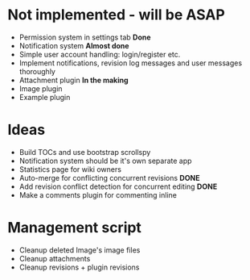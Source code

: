 Not implemented - will be ASAP
==============================

 * Permission system in settings tab **Done**
 * Notification system **Almost done**
 * Simple user account handling: login/register etc.
 * Implement notifications, revision log messages and user messages thoroughly
 * Attachment plugin **In the making**
 * Image plugin
 * Example plugin
 
Ideas
=====

 * Build TOCs and use bootstrap scrollspy
 * Notification system should be it's own separate app
 * Statistics page for wiki owners
 * Auto-merge for conflicting concurrent revisions **DONE**
 * Add revision conflict detection for concurrent editing **DONE**
 * Make a comments plugin for commenting inline

Management script
=================

 * Cleanup deleted Image's image files
 * Cleanup attachments
 * Cleanup revisions + plugin revisions

